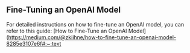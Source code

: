 ## Fine-Tuning an OpenAI Model

For detailed instructions on how to fine-tune an OpenAI model, you can refer to this guide: [How to Fine-Tune an OpenAI Model](https://medium.com/@zkiihne/how-to-fine-tune-an-openai-model-8285e3107e6f#:~:text

